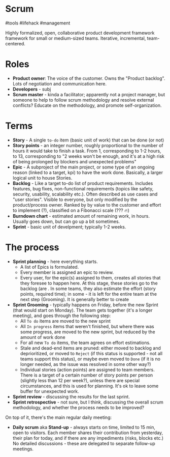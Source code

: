 # Scrum

#tools #lifehack #management

Highly formalized, open, collaborative product development framework framework for small or medium-sized teams. Iterative, incremental, team-centered.

# Roles

* **Product owner**: The voice of the customer. Owns the "Product backlog". Lots of negotiation and communication here.
* **Developers** - subj
* **Scrum master** - kinda a facilitator; apparently not a project manager, but someone to help to follow scrum methodology and resolve external conflicts? Educate on the methodology, and promote self-organization.

# Terms

* **Story** - A single `to-do` item (basic unit of work) that can be done (or not)
* **Story points** - an integer number, roughly proportional to the number of hours it would take to finish a task. From 1, corresponding to 1-2 hours, to 13, corresponding to "2 weeks won't be enough, and it's at a high risk of being prolonged by blockers and unexpected problems"
* **Epic** - A subproject of the main project, or some type of an ongoing reason (linked to a target, kpi) to have the work done. Basically, a larger logical unit to house Stories.
* **Backlog** - Like a target to-do list of product requirements. Includes features, bug fixes, non-functional requirements (topics like safety, security, usability, scalability etc.). Often described as use cases and "user stories". Visible to everyone, but only modified by the product/process owner. Ranked by by value to the customer and effort to implement (?), classified on a Fibonacci scale (??? 🔥)
* **Burndown chart** - estimated amount of remaining work, in hours. Usually goes down, but can go up a bit sometimes.
* **Sprint** - basic unit of develpment; typically 1-2 weeks.

# The process

* **Sprint planning** - here everything starts.
    * A list of Epics is formulated.
    * Every member is assigned an epic to review.
    * Every user, for the epic(s) assigned to them, creates all stories that they foresee to happen here. At this stage, these stories go to the backlog (are . In some teams, they also estimate the effort (story points, required time); in some - it is left for the entire team at the next step (Grooming). It is generally better to create 
* **Sprint Grooming** - typically happens on Friday, before the new Sprint (that would start on Monday). The team gets together (it's a longer meeting), and goes through the following step:
    * All `To do` items are moved to the new sprint
    * All `In progress` items that weren't finished, but where there was some progress, are moved to the new sprint, but reduced by the amount of work done
    * For all new `To do` items, the team agrees on effort estimations.
    * Stale and dead-end items are pruned: either moved to backlog and deprioritized, or moved to `Reject` (if this status is supported - not all teams support this status), or maybe even moved to `Done` (if it is no longer needed, as the issue was resolved in some other way?)
    * Individual stories (action points) are assigned to team members. There is a target of a certain number of story points per person (slightly less than 12 per week?), unless there are special circumstances, and this is used for planning. It's ok to leave some buffer for unexpected work.
* **Sprint review** - discussing the results for the last sprint.
* **Sprint retrospective** - not sure, but I think, discussing the overall scrum methodology, and whether the process needs to be improved?

On top of it, there's the main regular daily meeting:
* **Daily scrum** aka **Stand-up** - always starts on time, limited to 15 min, open to visitors. Each member shares their contribution from yesterday, their plan for today, and if there are any impediments (risks, blocks etc.) No detailed discussions - these are delegated to separate follow-up meetings.